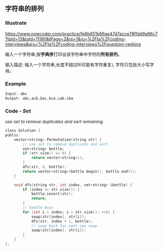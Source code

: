 ## 字符串的排列
### Illustrate
<https://www.nowcoder.com/practice/fe6b651b66ae47d7acce78ffdd9a96c7?tpId=13&tqId=11180&tPage=2&rp=1&ru=%2Fta%2Fcoding-interviews&qru=%2Fta%2Fcoding-interviews%2Fquestion-ranking>

输入一个字符串,按**字典序**打印出该字符串中字符的**所有排列**。

输入描述:
输入一个字符串,长度不超过9(可能有字符重复), 字符只包括大小写字母。

### Example
```c
Input: abc
Output: abc,acb,bac,bca,cab,cba

```

### Code - _Set_

_use set to remove duplicates and sort remaining_

```c
class Solution {
public:
    vector<string> Permutation(string str) {
        // use set to remove duplicate and sort
        set<string> bottle;
        if (str.size() == 0) {
            return vector<string>();
        }
        dfs(str, 0, bottle);
        return vector<string>(bottle.begin(), bottle.end());
    }

    void dfs(string str, int index, set<string> &bottle) {
        if (index == str.size()) {
            bottle.insert(str);
            return;
        }
        // handle main
        for (int i = index; i < str.size(); ++i) {
            swap(str[index], str[i]);
            dfs(str, index + 1, bottle);
            // swap back for next new swap
            swap(str[index], str[i]);
        }
    }
};
```
